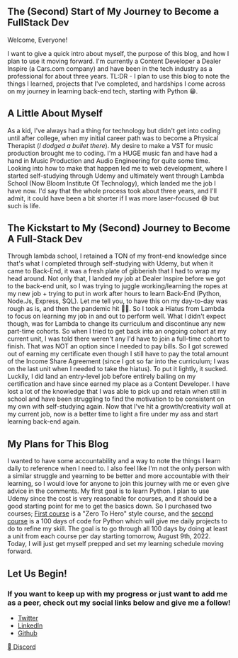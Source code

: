 ## The (Second) Start of My Journey to Become a FullStack Dev

Welcome, Everyone!

I want to give a quick intro about myself, the purpose of this blog, and how I plan to use it moving forward. I'm currently a Content Developer a Dealer Inspire (a Cars.com company) and have been in the tech industry as a professional for about three years. TL:DR - I plan to use this blog to note the things I learned, projects that I've completed, and hardships I come across on my journey in learning back-end tech, starting with Python 😁. 

## A Little About Myself
As a kid, I've always had a thing for technology but didn't get into coding until after college, when my initial career path was to become a Physical Therapist (*I dodged a bullet there*). My desire to make a VST for music production brought me to coding. I'm a HUGE music fan and have had a hand in Music Production and Audio Engineering for quite some time. Looking into how to make that happen led me to web development, where I started self-studying through Udemy and ultimately went through Lambda School (Now Bloom Institute Of Technology), which landed me the job I have now. I'd say that the whole process took about three years, and I'll admit, it could have been a bit shorter if I was more laser-focused 😅 but such is life.


## The Kickstart to My (Second) Journey to Become A Full-Stack Dev
Through lambda school, I retained a TON of my front-end knowledge since that's what I completed through self-studying with Udemy, but when it came to Back-End, it was a fresh plate of gibberish that I had to wrap my head around. Not only that, I landed my job at Dealer Inspire before we got to the back-end unit, so I was trying to juggle working/learning the ropes at my new job + trying to put in work after hours to learn Back-End (Python, Node.Js, Express, SQL). Let me tell you, to have this on my day-to-day was rough as is, and then the pandemic hit 😵‍💫. So I took a Hiatus from Lambda to focus on learning my job in and out to perform well. 
What I didn't expect though, was for Lambda to change its curriculum and discontinue any new part-time cohorts. So when I tried to get back into an ongoing cohort at my current unit, I was told there weren't any I'd have to join a full-time cohort to finish. That was NOT an option since I needed to pay bills. So I got screwed out of earning my certificate even though I still have to pay the total amount of the Income Share Agreement (since I got so far into the curriculum; I was on the last unit when I needed to take the hiatus). To put it lightly, it sucked. Luckily, I did land an entry-level job before entirely bailing on my certification and have since earned my place as a Content Developer.
I have lost a lot of the knowledge that I was able to pick up and retain when still in school and have been struggling to find the motivation to be consistent on my own with self-studying again. Now that I've hit a growth/creativity wall at my current job, now is a better time to light a fire under my ass and start learning back-end again.

## My Plans for This Blog
I wanted to have some accountability and a way to note the things I learn daily to reference when I need to. I also feel like I'm not the only person with a similar struggle and yearning to be better and more accountable with their learning, so I would love for anyone to join this journey with me or even give advice in the comments. My first goal is to learn Python. I plan to use Udemy since the cost is very reasonable for courses, and it should be a good starting point for me to get the basics down. So I purchased two courses; [First course](https://www.udemy.com/course/complete-python-bootcamp/) is a "Zero To Hero" style course, and the [second course](https://www.udemy.com/course/100-days-of-code/) is a 100 days of code for Python which will give me daily projects to do to refine my skill. The goal is to go through all 100 days by doing at least a unit from each course per day starting tomorrow, August 9th, 2022. Today, I will just get myself prepped and set my learning schedule moving forward.

## Let Us Begin!

### If you want to keep up with my progress or just want to add me as a peer, check out my social links below and give me a follow!
<ul class="custom-style">
    <li class="custom-style"><a href="https://twitter.com/RingoMandingo93" class="icon brands fa-twitter" target="_blank"><span
                class="label">Twitter</span></a></li>
    <li class="custom-style"><a href="https://www.linkedin.com/in/kyle-leonard93/" class="icon brands fa-linkedin"
            target="_blank"><span class="label">LinkedIn</span></a></li>
    <li class="custom-style"><a href="https://github.com/kdleonard93" class="icon brands fa-github" target="_blank"><span
                class="label">Github</span></a></li>
</ul>
    <a href="https://discord.com/users/407639833146818570" class="icon brands fa-discord"
            target="_blank"> <span class="label">Discord</span></a>
